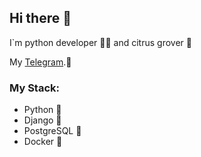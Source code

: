 ##  Hi there 👋                                                                
                                                               
I`m python developer :man_beard: and citrus grover :tangerine:



My [Telegram](https://t.me/IgorBowman).💬


### My Stack:


* Python :snake:
* Django :horse_racing:
* PostgreSQL :elephant:
* Docker 	:whale:






<!--
I'm graduated from university in 2018 year after World footbal championship 2018 in august month.
Then I went to work like operator(mashinist) railway building train. Through couple month I was in russian army. I waste 1 year of my life.
Of course it was not only usless moment because I went a good people with high education too and good people from other city.


**IgorBowman/IgorBowman** is a ✨ _special_ ✨ repository because its `README.md` (this file) appears on your GitHub profile.

Here are some ideas to get you started:

- 🔭 I’m currently working on ...
- 🌱 I’m currently learning ...
- 👯 I’m looking to collaborate on ...
- 🤔 I’m looking for help with ...
- 💬 Ask me about ...
- 📫 How to reach me: ...
- 😄 Pronouns: ...
- ⚡ Fun fact: ...
-->
